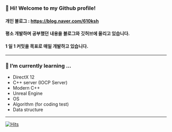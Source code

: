 ###  👋 Hi! Welcome to my Github profile!

#### 개인 블로그 : https://blog.naver.com/610ksh

#### 평소 개발하며 공부했던 내용을 블로그와 깃허브에 올리고 있습니다.
#### 1 일 1 커밋을 목표로 매일 개발하고 있습니다. 

---
### 🌱 I’m currently learning ...
- DirectX 12
- C++ server (IOCP Server)
- Modern C++
- Unreal Engine
- OS
- Algorithm (for coding test)
- Data structure
---
[![Hits](https://hits.seeyoufarm.com/api/count/incr/badge.svg?url=https%3A%2F%2Fgithub.com%2F610ksh&count_bg=%2379C83D&title_bg=%23555555&icon=&icon_color=%23E7E7E7&title=hits&edge_flat=false)](https://hits.seeyoufarm.com)

<!--
**610ksh/610ksh** is a ✨ _special_ ✨ repository because its `README.md` (this file) appears on your GitHub profile.

Here are some ideas to get you started:

- 🔭 I’m currently working on ...
- 🌱 I’m currently learning ...
- 👯 I’m looking to collaborate on ...
- 🤔 I’m looking for help with ...
- 💬 Ask me about ...
- 📫 How to reach me: ...
- 😄 Pronouns: ...
- ⚡ Fun fact: ...
-->
